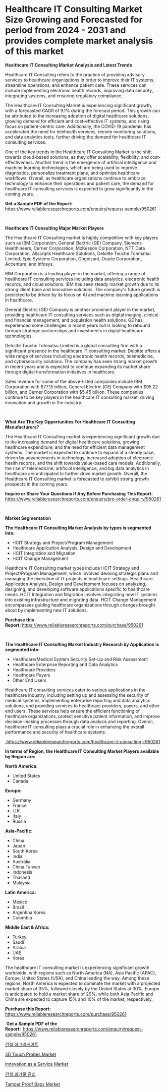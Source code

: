 <p><h1>Healthcare IT Consulting Market Size Growing and Forecasted for period from 2024 - 2031 and provides complete market analysis of this market</h1></p><p><strong>Healthcare IT Consulting Market Analysis and Latest Trends</strong></p>
<p><p>Healthcare IT Consulting refers to the practice of providing advisory services to healthcare organizations in order to improve their IT systems, streamline operations, and enhance patient care. These services can include implementing electronic health records, improving data security, integrating systems, and ensuring regulatory compliance.</p><p>The Healthcare IT Consulting Market is experiencing significant growth, with a forecasted CAGR of 9.1% during the forecast period. This growth can be attributed to the increasing adoption of digital healthcare solutions, growing demand for efficient and cost-effective IT systems, and rising focus on patient-centric care. Additionally, the COVID-19 pandemic has accelerated the need for telehealth services, remote monitoring solutions, and data analytics tools, further driving the demand for healthcare IT consulting services.</p><p>One of the key trends in the Healthcare IT Consulting Market is the shift towards cloud-based solutions, as they offer scalability, flexibility, and cost-effectiveness. Another trend is the emergence of artificial intelligence and machine learning technologies, which are being used to improve diagnostics, personalize treatment plans, and optimize healthcare workflows. Overall, as healthcare organizations continue to embrace technology to enhance their operations and patient care, the demand for healthcare IT consulting services is expected to grow significantly in the coming years.</p></p>
<p><strong>Get a Sample PDF of the Report:&nbsp;</strong> <a href="https://www.reliableresearchreports.com/enquiry/request-sample/950261">https://www.reliableresearchreports.com/enquiry/request-sample/950261</a></p>
<p>&nbsp;</p>
<p><strong>Healthcare IT Consulting Major Market Players</strong></p>
<p><p>The Healthcare IT Consulting market is highly competitive with key players such as IBM Corporation, General Electric (GE) Company, Siemens Healthineers, Cerner Corporation, McKesson Corporation, NTT Data Corporation, Allscripts Healthcare Solutions, Deloitte Touche Tohmatsu Limited, Epic Systems Corporation, Cognizant, Oracle Corporation, Accenture, and Infosys.</p><p>IBM Corporation is a leading player in the market, offering a range of healthcare IT consulting services including data analytics, electronic health records, and cloud solutions. IBM has seen steady market growth due to its strong client base and innovative solutions. The company's future growth is predicted to be driven by its focus on AI and machine learning applications in healthcare.</p><p>General Electric (GE) Company is another prominent player in the market, providing healthcare IT consulting services such as digital imaging, clinical and financial management, and population health solutions. GE has experienced some challenges in recent years but is looking to rebound through strategic partnerships and investments in digital healthcare technologies.</p><p>Deloitte Touche Tohmatsu Limited is a global consulting firm with a significant presence in the healthcare IT consulting market. Deloitte offers a wide range of services including electronic health records, telemedicine, and cybersecurity solutions. The company has seen strong market growth in recent years and is expected to continue expanding its market share through digital transformation initiatives in healthcare.</p><p>Sales revenue for some of the above-listed companies include IBM Corporation with $77.15 billion, General Electric (GE) Company with $95.22 billion, and Cerner Corporation with $5.45 billion. These companies continue to be key players in the healthcare IT consulting market, driving innovation and growth in the industry.</p></p>
<p>&nbsp;</p>
<p><strong>What Are The Key Opportunities For Healthcare IT Consulting Manufacturers?</strong></p>
<p><p>The Healthcare IT Consulting market is experiencing significant growth due to the increasing demand for digital healthcare solutions, growing healthcare expenditure, and the need for efficient data management systems. The market is expected to continue to expand at a steady pace, driven by advancements in technology, increased adoption of electronic health records, and the shift towards value-based care models. Additionally, the rise of telemedicine, artificial intelligence, and big data analytics in healthcare are anticipated to further drive market growth. Overall, the Healthcare IT Consulting market is forecasted to exhibit strong growth prospects in the coming years.</p></p>
<p><strong>Inquire or Share Your Questions If Any Before Purchasing This Report:</strong> <a href="https://www.reliableresearchreports.com/enquiry/pre-order-enquiry/950261">https://www.reliableresearchreports.com/enquiry/pre-order-enquiry/950261</a></p>
<p>&nbsp;</p>
<p><strong>Market Segmentation</strong></p>
<p><strong>The Healthcare IT Consulting Market Analysis by types is segmented into:</strong></p>
<p><ul><li>HCIT Strategy and Project/Program Management</li><li>Healthcare Application Analysis, Design and Development</li><li>HCIT Integration and Migration</li><li>HCIT Change Management</li></ul></p>
<p><p>Healthcare IT Consulting market types include HCIT Strategy and Project/Program Management, which involves devising strategic plans and managing the execution of IT projects in healthcare settings. Healthcare Application Analysis, Design and Development focuses on analyzing, designing, and developing software applications specific to healthcare needs. HCIT Integration and Migration involves integrating new IT systems into existing infrastructure and migrating data. HCIT Change Management encompasses guiding healthcare organizations through changes brought about by implementing new IT solutions.</p></p>
<p><strong>Purchase this Report:&nbsp;</strong><a href="https://www.reliableresearchreports.com/purchase/950261">https://www.reliableresearchreports.com/purchase/950261</a></p>
<p>&nbsp;</p>
<p><strong>The Healthcare IT Consulting Market Industry Research by Application is segmented into:</strong></p>
<p><ul><li>Healthcare/Medical System Security Set-Up and Risk Assessment</li><li>Healthcare Enterprise Reporting and Data Analytics</li><li>Healthcare Providers</li><li>Healthcare Payers</li><li>Other End Users</li></ul></p>
<p><p>Healthcare IT consulting services cater to various applications in the healthcare industry, including setting up and assessing the security of medical systems, implementing enterprise reporting and data analytics solutions, and providing services to healthcare providers, payers, and other end users. These services help ensure the efficient functioning of healthcare organizations, protect sensitive patient information, and improve decision-making processes through data analysis and reporting. Overall, healthcare IT consulting plays a crucial role in enhancing the overall performance and security of healthcare systems.</p></p>
<p><a href="https://www.reliableresearchreports.com/healthcare-it-consulting-r950261">&nbsp;https://www.reliableresearchreports.com/healthcare-it-consulting-r950261</a></p>
<p><strong>In terms of Region, the Healthcare IT Consulting Market Players available by Region are:</strong></p>
<p>
    <p> <strong> North America: </strong>
        <ul>
            <li>United States</li>
            <li>Canada</li>
        </ul>
        </p> 
    <p> <strong> Europe: </strong>
        <ul>
            <li>Germany</li>
            <li>France</li>
            <li>U.K.</li>
            <li>Italy</li>
            <li>Russia</li>
        </ul>
        </p> 
    <p> <strong> Asia-Pacific: </strong>
        <ul>
            <li>China</li>
            <li>Japan</li>
            <li>South Korea</li>
            <li>India</li>
            <li>Australia</li>
            <li>China Taiwan</li>
            <li>Indonesia</li>
            <li>Thailand</li>
            <li>Malaysia</li>
        </ul>
        </p> 
    <p> <strong> Latin America: </strong>
        <ul>
            <li>Mexico</li>
            <li>Brazil</li>
            <li>Argentina Korea</li>
            <li>Colombia</li>
        </ul>
        </p> 
    <p> <strong> Middle East & Africa: </strong>
        <ul>
            <li>Turkey</li>
            <li>Saudi</li>
            <li>Arabia</li>
            <li>UAE</li>
            <li>Korea</li>
        </ul>
    </p>
    </p>
<p><p>The healthcare IT consulting market is experiencing significant growth worldwide, with regions such as North America (NA), Asia Pacific (APAC), Europe, United States (USA), and China leading the way. Among these regions, North America is expected to dominate the market with a projected market share of 35%, followed closely by the United States at 30%. Europe is anticipated to hold a market share of 20%, while both Asia Pacific and China are expected to capture 15% and 10% of the market, respectively.</p></p>
<p><strong>Purchase this Report: </strong><a href="https://www.reliableresearchreports.com/purchase/950261">https://www.reliableresearchreports.com/purchase/950261</a></p>
<p>&nbsp;<strong>Get a Sample PDF of the Report:&nbsp;&nbsp;</strong><a href="https://www.reliableresearchreports.com/enquiry/request-sample/950261">https://www.reliableresearchreports.com/enquiry/request-sample/950261</a></p>
<p><strong></strong></p>
<p><p><a href="https://github.com/risastia4/Market-Research-Report-List-2/blob/main/965294779622.md">건설 애그리게이트</a></p><p><a href="https://www.linkedin.com/pulse/3d-touch-probes-market-trends-focusing-insight-forecast-3h49e?trackingId=2IuobrQVQBS9VFEMkF5RTg%3D%3D">3D Touch Probes Market</a></p><p><a href="https://github.com/carlLane655/Market-Research-Report-List-1/blob/main/innovation-as-a-service-market.md">Innovation as a Service Market</a></p><p><a href="https://github.com/amuji413411/Market-Research-Report-List-2/blob/main/447203779621.md">건설 폐기물 관리</a></p><p><a href="https://github.com/joanneharris67856/Market-Research-Report-List-1/blob/main/tamper-proof-bags-market.md">Tamper Proof Bags Market</a></p></p>